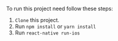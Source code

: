 To run this project need follow these steps:
1. `Clone` this project.
2. Run `npm install` or `yarn install`
3. Run `react-native run-ios`